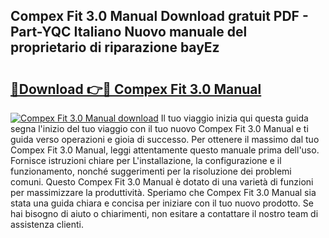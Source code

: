 ## Compex Fit 3.0 Manual Download gratuit PDF - Part-YQC Italiano Nuovo manuale del proprietario di riparazione bayEz

# <h2><a href="http://dfa4ei.blite.top/?on=Compex+Fit+3.0+Manual">🔗Download 👉🔴 Compex Fit 3.0 Manual</a></h2>

[![Compex Fit 3.0 Manual download](https://i.imgur.com/lujVjoI.png)](http://dfa4ei.blite.top/?on=Compex+Fit+3.0+Manual)
Il tuo viaggio inizia qui questa guida segna l'inizio del tuo viaggio con il tuo nuovo Compex Fit 3.0 Manual e ti guida verso operazioni e gioia di successo. Per ottenere il massimo dal tuo Compex Fit 3.0 Manual, leggi attentamente questo manuale prima dell'uso. Fornisce istruzioni chiare per L'installazione, la configurazione e il funzionamento, nonché suggerimenti per la risoluzione dei problemi comuni. Questo Compex Fit 3.0 Manual è dotato di una varietà di funzioni per massimizzare la produttività. Speriamo che Compex Fit 3.0 Manual sia stata una guida chiara e concisa per iniziare con il tuo nuovo prodotto. Se hai bisogno di aiuto o chiarimenti, non esitare a contattare il nostro team di assistenza clienti.

